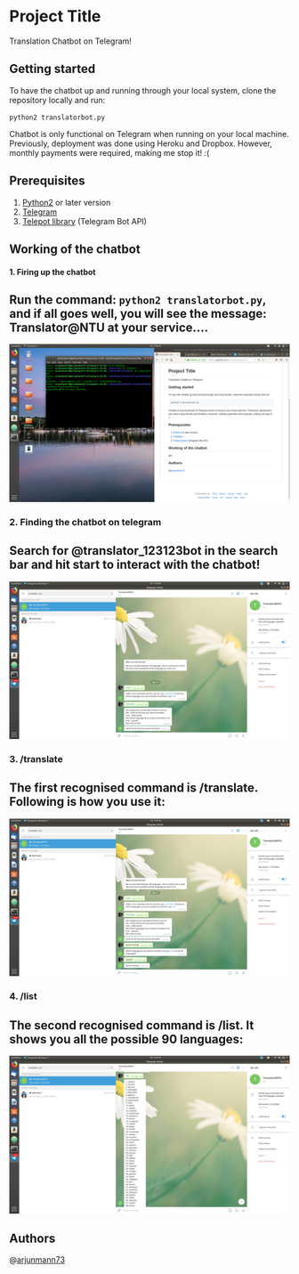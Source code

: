 # Project Title
Translation Chatbot on Telegram!

## Getting started
To have the chatbot up and running through your local system, clone the repository locally and run:
```
python2 translatorbot.py
```
Chatbot is only functional on Telegram when running on your local machine. Previously, deployment was done using Heroku and Dropbox. However, monthly payments were required, making me stop it! :(

## Prerequisites
1. [Python2](https://www.python.org/downloads/) or later version
2. [Telegram](https://telegram.org/)
3. [Telepot library](https://telepot.readthedocs.io/en/latest/) (Telegram Bot API)

## Working of the chatbot
#### 1. Firing up the chatbot
Run the command: ``` python2 translatorbot.py ```, <br>
and if all goes well, you will see the message: Translator@NTU at your service....
---
![](images/picture5.png)

### 2. Finding the chatbot on telegram
Search for @translator_123123bot in the search bar and hit start to interact with the chatbot!
<br>
---
![](images/picture2.png)

### 3. /translate 
The first recognised command is /translate. Following is how you use it:
<br>
---
![](images/picture3.png)

### 4. /list
The second recognised command is /list. It shows you all the possible 90 languages:
<br>
---
![](images/picture4.png)

## Authors
@[arjunmann73](https://github.com/arjunmann73)

